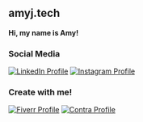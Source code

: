 ## amyj.tech

**Hi, my name is Amy!**

### **Social Media**

[![LinkedIn Profile](https://img.shields.io/badge/LinkedIn-0077B5?style=for-the-badge&logo=linkedin&logoColor=white)](https://www.linkedin.com/in/amyjtech/) [![Instagram Profile](https://img.shields.io/badge/Instagram-E4405F?style=for-the-badge&logo=instagram&logoColor=white)](https://www.instagram.com/amyj.tech/)

### **Create with me!**

[![Fiverr Profile](https://img.shields.io/badge/Fiverr-1DBF73?style=for-the-badge&logo=fiverr&logoColor=white)](https://www.fiverr.com/amyjtech) [![Contra Profile](https://img.shields.io/badge/Contra-white?style=for-the-badge&logo=data:image/png;base64,iVBORw0KGgoAAAANSUhEUgAAACAAAAAgCAMAAABEpIrGAAAALVBMVEUAAAAAAAAAAAAAAAAAAAAAAAAAAAAAAAAAAAAAAAAAAAAAAAAAAAAAAAAAAADBoCg+AAAADnRSTlMAECBAb3B/gJCfoL/f7wbz3+8AAACySURBVHjapdNXAoMwDANQo7Cxdf/bdrFjnC59Vq9MIecoYFJIIsBUAOMT9HEPPoFVhQM8Abv4ADMwBEAXwOm6b7kCtmG/ADa+r3kE/hgtj8AJTMwBdb+XqjV6QA4zSb2RHswkicxtAEgVnCPuh7dAy6cwkTSGwPp5PBgvgXX7MKAeTJBjugz41XQ7CF5ns4Ngdd0OglVOK9BotLYASJBuBoNEqewFIGH6Jxj++XjFgOwW7ueEE9Ub0e+XAAAAAElFTkSuQmCC)](https://contra.com/amyjtech/services)
